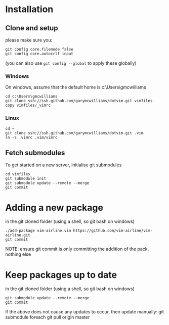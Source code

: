 # Installation

## Clone and setup

please make sure you:

	git config core.filemode false
	git config core.autocrlf input

(you can also use `git config --global` to apply these globally)

### Windows

On windows, assume that the default home is c:\Users\gmcwilliams

	cd c:\Users\gmcwilliams
	git clone ssh://ssh.github.com/garymcwilliams/dotvim.git vimfiles
	copy vimfiles/_vimrc

### Linux

	cd ~
	git clone ssh://ssh.github.com/garymcwilliams/dotvim.git .vim
	ln -s .vimrc .vim/vimrc

## Fetch submodules

To get started on a new server, initialise git submodules

	cd vimfiles
	git submodule init
	git submodule update --remote --merge
	git commit

# Adding a new package
in the git cloned folder (using a shell, so git bash on windows)

	./add-package vim-airline.vim https://github.com/vim-airline/vim-airline.git
	git commit
NOTE: ensure git commit is only committing the addition of the pack, nothing else

# Keep packages up to date
in the git cloned folder (using a shell, so git bash on windows)

	git submodule update --remote --merge
	git commit

If the above does not cause any updates to occur, then update manually:
	git submodule foreach git pull origin master

